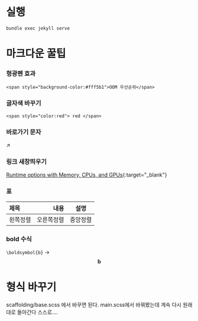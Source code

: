 # 실행
```shell
bundle exec jekyll serve
```


# 마크다운 꿀팁

### 형광펜 효과
```
<span style="background-color:#fff5b1">OOM 우선순위</span>
```

### 글자색 바꾸기
```
<span style="color:red"> red </span>
```

### 바로가기 문자
↗

### 링크 새창띄우기
[Runtime options with Memory, CPUs, and GPUs](https://docs.docker.com/config/containers/resource_constraints/){:target="_blank"}

### 표
|제목|내용|설명|
|:---|---:|:---:|
|왼쪽정렬|오른쪽정렬|중앙정렬|

### bold 수식
```\boldsymbol{b}``` -> $$\boldsymbol{b}$$

# 형식 바꾸기

scaffolding/base.scss 에서 바꾸면 된다. main.scss에서 바꿔봤는데 계속 다시 원래대로 돌아간다 스스로....